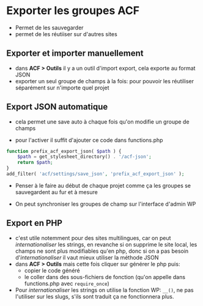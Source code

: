 # Exporter les groupes ACF
+ Permet de les sauvegarder
+ permet de les réutiiser sur d'autres sites


## Exporter et importer manuellement
+ dans **ACF > Outils** il y a un outil d'import export, cela exporte au format JSON
+ exporter un seul groupe de champs à la fois: pour pouvoir les réutiliser séparément sur n'importe quel projet

## Export JSON automatique
+ cela permet une save auto à chaque fois qu'on modifie un groupe de champs

+ pour l'activer il suffit d'ajouter ce code dans functions.php
```php
function prefix_acf_export_json( $path ) {
	$path = get_stylesheet_directory() . '/acf-json';
	return $path;
}
add_filter( 'acf/settings/save_json', 'prefix_acf_export_json' );
```

+ Penser à le faire au début de chaque projet comme ça les groupes se sauvegardent au fur et à mesure

+ On peut synchroniser les groupes de champ sur l'interface d'admin WP

## Export en PHP
+ c'est utile notemment pour des sites multilingues, car on peut *internationaliser* les strings, en revanche si on supprime le site local, les champs ne sont plus modifiables qu'en php, donc si on a pas besoin d'*internationaliser* il vaut mieux utiliser la méthode JSON
+ dans **ACF > Outils** mais cette fois cliquer sur générer le php puis:
    - copier le code généré
    - le coller dans des sous-fichiers de fonction (qu'on appelle dans functions.php avec ``require_once``)
+ Pour *internationaliser* les strings on utilise la fonction WP: ``__()``, ne pas l'utiliser sur les slugs, s'ils sont traduit ça ne fonctionnera plus.
